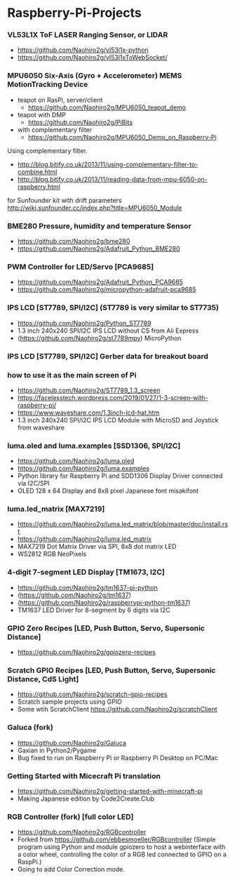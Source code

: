 # Raspberry-Pi-Projects

### VL53L1X ToF LASER Ranging Sensor, or LIDAR 
 - https://github.com/Naohiro2g/vl53l1x-python
 - https://github.com/Naohiro2g/vl53l1xToWebSocket/

### MPU6050 Six-Axis (Gyro + Accelerometer) MEMS MotionTracking Device
- teapot on RasPi, server/client
   - https://github.com/Naohiro2g/MPU6050_teapot_demo
- teapot with DMP
   - https://github.com/Naohiro2g/PiBits
- with complementary filter
   - https://github.com/Naohiro2g/MPU6050_Demo_on_Raspberry-Pi

Using complementary filter. 
 - http://blog.bitify.co.uk/2013/11/using-complementary-filter-to-combine.html
 - http://blog.bitify.co.uk/2013/11/reading-data-from-mpu-6050-on-raspberry.html

for Sunfounder kit with drift parameters
http://wiki.sunfounder.cc/index.php?title=MPU6050_Module

### BME280 Pressure, humidity and temperature Sensor

- https://github.com/Naohiro2g/bme280
- https://github.com/Naohiro2g/Adafruit_Python_BME280

### PWM Controller for LED/Servo [PCA9685]
- https://github.com/Naohiro2g/Adafruit_Python_PCA9685
- https://github.com/Naohiro2g/micropython-adafruit-pca9685

### IPS LCD [ST7789, SPI/I2C] (ST7789 is very similar to ST7735)
- https://github.com/Naohiro2g/Python_ST7789
- 1.3 inch 240x240 SPI/I2C IPS LCD without CS from Ali Express
- (https://github.com/Naohiro2g/st7789mpy) MicroPython

### IPS LCD [ST7789, SPI/I2C] Gerber data for breakout board
### how to use it as the main screen of Pi
- https://github.com/Naohiro2g/ST7789_1.3_screen
- https://facelesstech.wordpress.com/2019/01/27/1-3-screen-with-raspberry-pi/
- https://www.waveshare.com/1.3inch-lcd-hat.htm
- 1.3 inch 240x240 SPI/I2C IPS LCD Module with MicroSD and Joystick from waveshare

### luma.oled and luma.examples [SSD1306, SPI/I2C]
- https://github.com/Naohiro2g/luma.oled
- https://github.com/Naohiro2g/luma.examples
- Python library for Raspberry Pi and SDD1306 Display Driver connected via I2C/SPI
- OLED 128 x 64 Display and 8x8 pixel Japanese font misakifont

### luma.led_matrix [MAX7219]
 - https://github.com/Naohiro2g/luma.led_matrix/blob/master/doc/install.rst
 - https://github.com/Naohiro2g/luma.led_matrix
 - MAX7219 Dot Matrix Driver via SPI, 8x8 dot matrix LED
 - WS2812 RGB NeoPixels
 
### 4-digit 7-segment LED Display [TM1673, I2C]
- https://github.com/Naohiro2g/tm1637-pi-python
- (https://github.com/Naohiro2g/tm1637)
- (https://github.com/Naohiro2g/raspberrypi-python-tm1637)
- TM1637 LED Driver for 8-segment by 6 digits via I2C

### GPIO Zero Recipes [LED, Push Button, Servo, Supersonic Distance]
- https://github.com/Naohiro2g/gpiozero-recipes

### Scratch GPIO Recipes [LED, Push Button, Servo, Supersonic Distance, CdS Light]
- https://github.com/Naohiro2g/scratch-gpio-recipes
- Scratch sample projects using GPIO
- Some wtih ScratchClient https://github.com/Naohiro2g/scratchClient

### Galuca (fork)
- https://github.com/Naohiro2g/Galuca
- Gaxian in Python2/Pygame
- Bug fixed to run on Raspberry Pi or Raspberry Pi Desktop on PC/Mac

### Getting Started with Micecraft Pi translation
- https://github.com/Naohiro2g/getting-started-with-minecraft-pi
- Making Japanese edition by Code2Create.Club

### RGB Controller (fork) [full color LED]
- https://github.com/Naohiro2g/RGBcontroller
- Forked from https://github.com/ebbesmoeller/RGBcontroller (Simple program using Python and module gpiozero to host a webinterface with a color wheel, controlling the color of a RGB led connected to GPIO on a RaspPi.)
- Going to add Color Correction mode.
